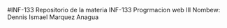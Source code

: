 #INF-133
Repositorio de la materia INF-133 Progrmacion web III
Nombew: Dennis Ismael Marquez Anagua
